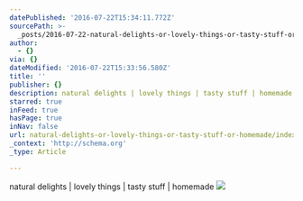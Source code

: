 ```yaml
---
datePublished: '2016-07-22T15:34:11.772Z'
sourcePath: >-
  _posts/2016-07-22-natural-delights-or-lovely-things-or-tasty-stuff-or-homemade.md
author:
  - {}
via: {}
dateModified: '2016-07-22T15:33:56.580Z'
title: ''
publisher: {}
description: natural delights | lovely things | tasty stuff | homemade
starred: true
inFeed: true
hasPage: true
inNav: false
url: natural-delights-or-lovely-things-or-tasty-stuff-or-homemade/index.html
_context: 'http://schema.org'
_type: Article

---
```

natural delights | lovely things | tasty stuff | homemade
![](https://the-grid-user-content.s3-us-west-2.amazonaws.com/5508da5d-7ffc-43d2-a8af-1502a9a5258b.jpg)